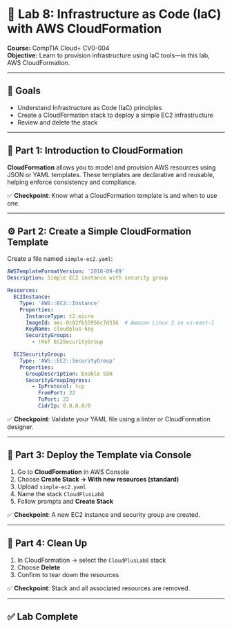 # 🧪 Lab 8: Infrastructure as Code (IaC) with AWS CloudFormation

**Course:** CompTIA Cloud+ CV0-004  
**Objective:** Learn to provision infrastructure using IaC tools—in this lab, AWS CloudFormation.

---

## 🎯 Goals

- Understand Infrastructure as Code (IaC) principles  
- Create a CloudFormation stack to deploy a simple EC2 infrastructure  
- Review and delete the stack

---

## 📘 Part 1: Introduction to CloudFormation

**CloudFormation** allows you to model and provision AWS resources using JSON or YAML templates. These templates are declarative and reusable, helping enforce consistency and compliance.

✅ **Checkpoint**: Know what a CloudFormation template is and when to use one.

---

## ⚙️ Part 2: Create a Simple CloudFormation Template

Create a file named `simple-ec2.yaml`:

```yaml
AWSTemplateFormatVersion: '2010-09-09'
Description: Simple EC2 instance with security group

Resources:
  EC2Instance:
    Type: 'AWS::EC2::Instance'
    Properties:
      InstanceType: t2.micro
      ImageId: ami-0c02fb55956c7d316  # Amazon Linux 2 in us-east-1
      KeyName: cloudplus-key
      SecurityGroups:
        - !Ref EC2SecurityGroup

  EC2SecurityGroup:
    Type: 'AWS::EC2::SecurityGroup'
    Properties:
      GroupDescription: Enable SSH
      SecurityGroupIngress:
        - IpProtocol: tcp
          FromPort: 22
          ToPort: 22
          CidrIp: 0.0.0.0/0
```

✅ **Checkpoint**: Validate your YAML file using a linter or CloudFormation designer.

---

## 🚀 Part 3: Deploy the Template via Console

1. Go to **CloudFormation** in AWS Console  
2. Choose **Create Stack → With new resources (standard)**  
3. Upload `simple-ec2.yaml`  
4. Name the stack `CloudPlusLab8`  
5. Follow prompts and **Create Stack**

✅ **Checkpoint**: A new EC2 instance and security group are created.

---

## 🧹 Part 4: Clean Up

1. In CloudFormation → select the `CloudPlusLab8` stack  
2. Choose **Delete**  
3. Confirm to tear down the resources

✅ **Checkpoint**: Stack and all associated resources are removed.

---

## ✅ Lab Complete